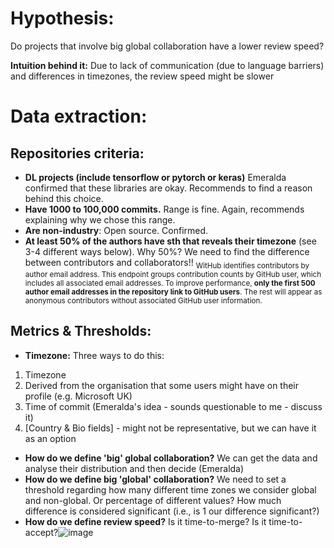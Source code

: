 # Hypothesis:
Do projects that involve big global collaboration have a lower review speed?

**Intuition behind it:** Due to lack of communication (due to language barriers) and differences in timezones, the review speed might be slower

# Data extraction:
## Repositories criteria:
- **DL projects (include tensorflow or pytorch or keras)**
  Emeralda confirmed that these libraries are okay.
  Recommends to find a reason behind this choice.
- **Have 1000 to 100,000 commits.** Range is fine. Again, recommends explaining why we chose this range.
- **Are non-industry**: Open source. Confirmed.
- **At least 50% of the authors have sth that reveals their timezone** (see 3-4 different ways below). Why 50%? We need to find the difference between contributors and collaborators!!
<sub> WitHub identifies contributors by author email address. This endpoint groups contribution counts by GitHub user, which includes all associated email addresses. To improve performance, **only the first 500 author email addresses in the repository link to GitHub users**. The rest will appear as anonymous contributors without associated GitHub user information.</sub>

## Metrics & Thresholds:
- **Timezone:** Three ways to do this:
1. Timezone
2. Derived from the organisation that some users might have on their profile (e.g. Microsoft UK)
3. Time of commit (Emeralda's idea - sounds questionable to me - discuss it)
4. [Country & Bio fields] - might not be representative, but we can have it as an option
- **How do we define 'big' global collaboration?**
We can get the data and analyse their distribution and then decide (Emeralda)
- **How do we define big 'global' collaboration?** We need to set a threshold regarding how many different time zones we consider global and non-global. Or percentage of different values? How much difference is considered significant (i.e., is 1 our difference significant?)
- **How do we define review speed?** Is it time-to-merge? Is it time-to-accept?![image](https://github.com/ShrushtiK/SoftwareAnalytics/assets/67713265/3ddc89bc-3ade-4ef3-b41e-202ed91af2c2)
